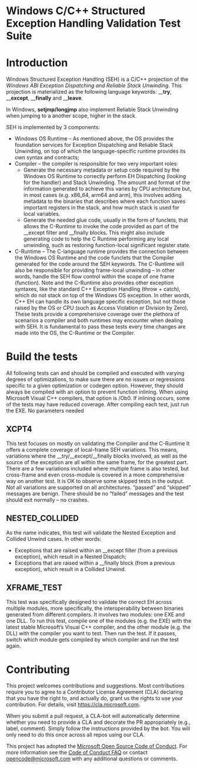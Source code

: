 # Windows C/C++ Structured Exception Handling Validation Test Suite

Introduction
============

Windows Structured Exception Handling (SEH) is a C/C++ projection of the *Windows ABI Exception Dispatching and Reliable Stack Unwinding*. This projection is materialized as the following language keywords: ____try__, ____except__, ____finally__ and ____leave__.

In Windows, __setjmp/longjmp__ also implement Reliable Stack Unwinding when jumping to a another scope, higher in the stack.

SEH is implemented by 3 components:
-	Windows OS Runtime – As mentioned above, the OS provides the foundation services for Exception Dispatching and Reliable Stack Unwinding, on top of which the language-specific runtime provides its own syntax and contracts;
-	Compiler – the compiler is responsible for two very important roles:
    - Generate the necessary metadata or setup code required by the Windows OS Runtime to correctly perform EH Dispatching (looking for the handler) and Stack Unwinding. The amount and format of the information generated to achieve this varies by CPU architecture but, in most cases (e.g. x86_64, arm64 and arm), this involves adding metadata to the binaries that describes where each function saves important registers in the stack, and how much stack is used for local variables.
    - Generate the needed glue code, usually in the form of funclets, that allows the C-Runtime to invoke the code provided as part of the __except filter and __finally blocks. This might also include generating code to help the C Runtime performing any local unwinding, such as restoring function-local significant register state.
-	C-Runtime – The C-language runtime provides the connection between the Windows OS Runtime and the code funclets that the Compiler generated for the code around the SEH keywords. The C-Runtime will also be responsible for providing frame-local unwinding – in other words, handle the SEH flow control within the scope of one frame (function). Note and the C-Runtime also provides other exception syntaxes, like the standard C++ Exception Handling (throw + catch), which do not stack on top of the Windows OS exception. In other words, C++ EH can handle its own language specific exception, but not those raised by the OS or CPU (such as Access Violation or Division by Zero).
These tests provide a comprehensive coverage over the plethora of scenarios a compiler and both runtimes may encounter when dealing with SEH. It is fundamental to pass these tests every time changes are made into the OS, the C-Runtime or the Compiler.

Build the tests
===============
All following tests can and should be compiled and executed with varying degrees of optimizations, to make sure there are no issues or regressions specific to a given optimization or codegen option. However, they should always be compiled with an option to prevent function inlining. When using Microsoft Visual C++ compilers, that option is /Ob0. If inlining occurs, some of the tests may have reduced coverage.
After compiling each test, just run the EXE. No parameters needed


XCPT4
-----
This test focuses on mostly on validating the Compiler and the C-Runtime
It offers a complete coverage of local-frame SEH variations. This means, variations where the __try/__except/__finally blocks involved, as well as the source of the exception are all within the same frame, for the greatest part. There are a few variations included where multiple frame is also tested, but cross-frame and even cross-module is covered in a more comprehensive way on another test.
It is OK to observe some skipped tests in the output. Not all variations are supported on all architectures. “passed” and “skipped” messages are benign. There should be no “failed” messages and the test should exit normally – no crashes.

NESTED_COLLIDED
---------------
As the name indicates, this test will validate the Nested Exception and Collided Unwind cases. In other words:
-	Exceptions that are raised within an __except filter (from a previous exception), which result in a Nested Dispatch;
-	Exceptions that are raised within a __finally block (from a previous exception), which result in a Collided Unwind.

XFRAME_TEST
-----------
This test was specifically designed to validate the correct EH across multiple modules, more specifically, the interoperability between binaries generated from different compilers. It involves two modules: one EXE and one DLL. To run this test, compile one of the modules (e.g. the EXE) with the latest stable Microsoft’s Visual C++ compiler, and the other module (e.g. the DLL) with the compiler you want to test. Then run the test. If it passes, switch which module gets compiled by which compiler and run the test again.




# Contributing

This project welcomes contributions and suggestions.  Most contributions require you to agree to a
Contributor License Agreement (CLA) declaring that you have the right to, and actually do, grant us
the rights to use your contribution. For details, visit https://cla.microsoft.com.

When you submit a pull request, a CLA-bot will automatically determine whether you need to provide
a CLA and decorate the PR appropriately (e.g., label, comment). Simply follow the instructions
provided by the bot. You will only need to do this once across all repos using our CLA.

This project has adopted the [Microsoft Open Source Code of Conduct](https://opensource.microsoft.com/codeofconduct/).
For more information see the [Code of Conduct FAQ](https://opensource.microsoft.com/codeofconduct/faq/) or
contact [opencode@microsoft.com](mailto:opencode@microsoft.com) with any additional questions or comments.
